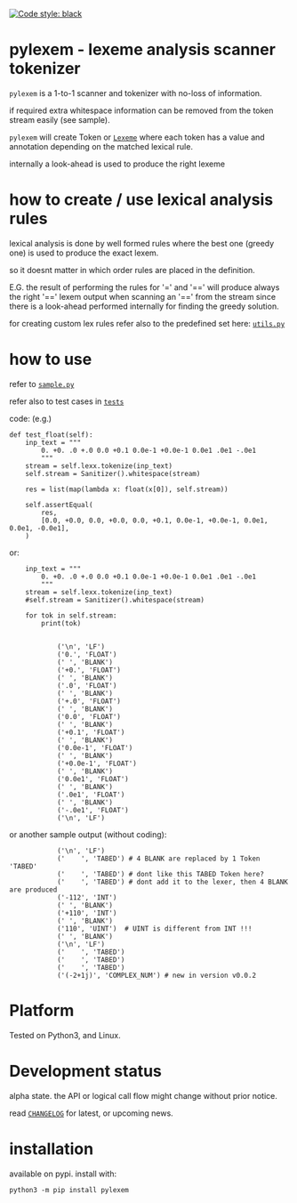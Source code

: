 
[![Code style: black](https://img.shields.io/badge/code%20style-black-000000.svg)](https://github.com/psf/black)


# pylexem - lexeme analysis scanner tokenizer

`pylexem` is a 1-to-1 scanner and tokenizer with no-loss of information. 

if required extra whitespace information can be removed from the token stream easily (see sample).

`pylexem` will create Token or 
[`Lexeme`](https://en.wikipedia.org/wiki/Lexical_analysis#Lexeme)
where each token has a value and annotation depending on the matched lexical rule.

internally a look-ahead is used to produce the right lexeme


# how to create / use lexical analysis rules

lexical analysis is done by well formed rules where the  best one 
(greedy one) is used to produce the exact lexem.

so it doesnt matter in which order rules are placed in the definition.

E.G. the result of performing the rules for '=' and '==' will produce always the right '==' lexem
output when scanning an '==' from the stream since there is a look-ahead performed internally
for finding the greedy solution.

for creating custom lex rules refer also to the predefined set here: 
[`utils.py`](https://github.com/kr-g/pylexem/blob/main/pylexem/utils.py)


# how to use

refer to [`sample.py`](https://github.com/kr-g/pylexem/blob/main/sample.py)

refer also to test cases in [`tests`](https://github.com/kr-g/pylexem/blob/main/tests)


code: (e.g.)


    def test_float(self):
        inp_text = """
            0. +0. .0 +.0 0.0 +0.1 0.0e-1 +0.0e-1 0.0e1 .0e1 -.0e1
            """
        stream = self.lexx.tokenize(inp_text)
        self.stream = Sanitizer().whitespace(stream)

        res = list(map(lambda x: float(x[0]), self.stream))

        self.assertEqual(
            res,
            [0.0, +0.0, 0.0, +0.0, 0.0, +0.1, 0.0e-1, +0.0e-1, 0.0e1, 0.0e1, -0.0e1],
        )
    

or:

        inp_text = """
            0. +0. .0 +.0 0.0 +0.1 0.0e-1 +0.0e-1 0.0e1 .0e1 -.0e1
            """
        stream = self.lexx.tokenize(inp_text)
        #self.stream = Sanitizer().whitespace(stream)
    
        for tok in self.stream:
            print(tok)


                ('\n', 'LF')
                ('0.', 'FLOAT')
                (' ', 'BLANK')
                ('+0.', 'FLOAT')
                (' ', 'BLANK')
                ('.0', 'FLOAT')
                (' ', 'BLANK')
                ('+.0', 'FLOAT')
                (' ', 'BLANK')
                ('0.0', 'FLOAT')
                (' ', 'BLANK')
                ('+0.1', 'FLOAT')
                (' ', 'BLANK')
                ('0.0e-1', 'FLOAT')
                (' ', 'BLANK')
                ('+0.0e-1', 'FLOAT')
                (' ', 'BLANK')
                ('0.0e1', 'FLOAT')
                (' ', 'BLANK')
                ('.0e1', 'FLOAT')
                (' ', 'BLANK')
                ('-.0e1', 'FLOAT')
                ('\n', 'LF')


or another sample output (without coding):


                ('\n', 'LF')
                ('    ', 'TABED') # 4 BLANK are replaced by 1 Token 'TABED'
                ('    ', 'TABED') # dont like this TABED Token here? 
                ('    ', 'TABED') # dont add it to the lexer, then 4 BLANK are produced
                ('-112', 'INT')
                (' ', 'BLANK')
                ('+110', 'INT')
                (' ', 'BLANK')
                ('110', 'UINT')  # UINT is different from INT !!!
                (' ', 'BLANK')
                ('\n', 'LF')
                ('    ', 'TABED')
                ('    ', 'TABED')
                ('    ', 'TABED')
                ('(-2+1j)', 'COMPLEX_NUM') # new in version v0.0.2
   

# Platform

Tested on Python3, and Linux.


# Development status

alpha state.
the API or logical call flow might change without prior notice.

read [`CHANGELOG`](https://github.com/kr-g/pylexem/blob/main/CHANGELOG.MD)
for latest, or upcoming news.


# installation
    
available on pypi. install with:

    python3 -m pip install pylexem
    

